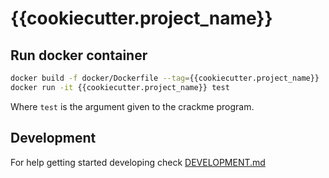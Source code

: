 # {{cookiecutter.project_name}}

## Run docker container

```sh
docker build -f docker/Dockerfile --tag={{cookiecutter.project_name}} .
docker run -it {{cookiecutter.project_name}} test
```

Where `test` is the argument given to the crackme program.

## Development

For help getting started developing check [DEVELOPMENT.md](DEVELOPMENT.md)

